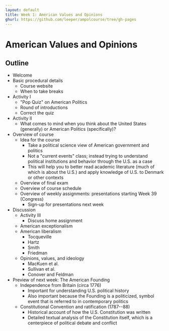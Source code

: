 ```yaml
---
layout: default
title: Week 1: American Values and Opinions
ghurl: https://github.com/leeper/ampolcourse/tree/gh-pages
---
```


# American Values and Opinions #

## Outline ##

 - Welcome
 - Basic procedural details
   - Course website
   - When to take breaks
 - Activity I
   - "Pop Quiz" on American Politics
   - Round of introductions
   - Correct the quiz
 - Activity II
   - What comes to mind when you think about the United States (generally) or American Politics (specifically)?
 - Overview of course
   - Idea for the course
     - Take a political science view of American government and politics
     - Not a "current events" class; instead trying to understand political institutions and behavior through the U.S. as a case
     - This will help you to better read academic literature (much of which is about the U.S.) and apply knowledge of U.S. to Denmark or other contexts
   - Overview of final exam
   - Overview of course schedule
   - Overview of weekly assignments: presentations starting Week 39 (Congress)
     - Sign-up for presentations next week
 - Discussion
   - Activity III
     - Discuss home assignment
   - American exceptionalism
   - American liberalism
     - Tocqueville
     - Hartz
     - Smith
     - Friedman
   - Opinions, values, and ideology
     - MacKuen et al.
     - Sullivan et al.
     - Conover and Feldman
 - Preview of next week: The American Founding
   - Independence from Britain (circa 1776)
     - Important for understanding U.S. political history
     - Also important because the Founding is a politicized, symbol event that is referred to in contemporary politics
   - Constitutional Convention and ratification (1787--88)
     - Historical account of how the U.S. Constitution was written
     - Detailed textual analysis of the Constitution itself, which is a centerpiece of political debate and conflict
 